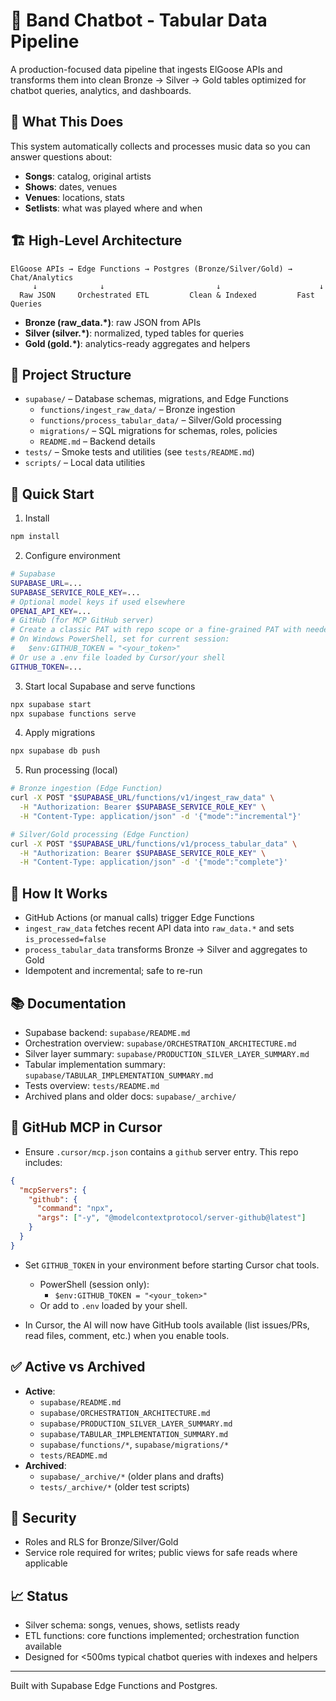 # 🎵 Band Chatbot - Tabular Data Pipeline

A production-focused data pipeline that ingests ElGoose APIs and transforms them into clean Bronze → Silver → Gold tables optimized for chatbot queries, analytics, and dashboards.

## 🎯 What This Does

This system automatically collects and processes music data so you can answer questions about:
- **Songs**: catalog, original artists
- **Shows**: dates, venues
- **Venues**: locations, stats
- **Setlists**: what was played where and when

## 🏗️ High-Level Architecture

```
ElGoose APIs → Edge Functions → Postgres (Bronze/Silver/Gold) → Chat/Analytics
     ↓              ↓                         ↓                      ↓
  Raw JSON     Orchestrated ETL         Clean & Indexed         Fast Queries
```

- **Bronze (raw_data.*)**: raw JSON from APIs
- **Silver (silver.*)**: normalized, typed tables for queries
- **Gold (gold.*)**: analytics-ready aggregates and helpers

## 📁 Project Structure

- `supabase/` – Database schemas, migrations, and Edge Functions
  - `functions/ingest_raw_data/` – Bronze ingestion
  - `functions/process_tabular_data/` – Silver/Gold processing
  - `migrations/` – SQL migrations for schemas, roles, policies
  - `README.md` – Backend details
- `tests/` – Smoke tests and utilities (see `tests/README.md`)
- `scripts/` – Local data utilities

## 🚀 Quick Start

1. Install
```bash
npm install
```

2. Configure environment
```bash
# Supabase
SUPABASE_URL=...
SUPABASE_SERVICE_ROLE_KEY=...
# Optional model keys if used elsewhere
OPENAI_API_KEY=...
# GitHub (for MCP GitHub server)
# Create a classic PAT with repo scope or a fine-grained PAT with needed perms
# On Windows PowerShell, set for current session:
#   $env:GITHUB_TOKEN = "<your_token>"
# Or use a .env file loaded by Cursor/your shell
GITHUB_TOKEN=...
```

3. Start local Supabase and serve functions
```bash
npx supabase start
npx supabase functions serve
```

4. Apply migrations
```bash
npx supabase db push
```

5. Run processing (local)
```bash
# Bronze ingestion (Edge Function)
curl -X POST "$SUPABASE_URL/functions/v1/ingest_raw_data" \
  -H "Authorization: Bearer $SUPABASE_SERVICE_ROLE_KEY" \
  -H "Content-Type: application/json" -d '{"mode":"incremental"}'

# Silver/Gold processing (Edge Function)
curl -X POST "$SUPABASE_URL/functions/v1/process_tabular_data" \
  -H "Authorization: Bearer $SUPABASE_SERVICE_ROLE_KEY" \
  -H "Content-Type: application/json" -d '{"mode":"complete"}'
```

## 🔄 How It Works

- GitHub Actions (or manual calls) trigger Edge Functions
- `ingest_raw_data` fetches recent API data into `raw_data.*` and sets `is_processed=false`
- `process_tabular_data` transforms Bronze → Silver and aggregates to Gold
- Idempotent and incremental; safe to re-run

## 📚 Documentation

- Supabase backend: `supabase/README.md`
- Orchestration overview: `supabase/ORCHESTRATION_ARCHITECTURE.md`
- Silver layer summary: `supabase/PRODUCTION_SILVER_LAYER_SUMMARY.md`
- Tabular implementation summary: `supabase/TABULAR_IMPLEMENTATION_SUMMARY.md`
- Tests overview: `tests/README.md`
- Archived plans and older docs: `supabase/_archive/`

## 🔧 GitHub MCP in Cursor

- Ensure `.cursor/mcp.json` contains a `github` server entry. This repo includes:

```json
{
  "mcpServers": {
    "github": {
      "command": "npx",
      "args": ["-y", "@modelcontextprotocol/server-github@latest"]
    }
  }
}
```

- Set `GITHUB_TOKEN` in your environment before starting Cursor chat tools.
  - PowerShell (session only):
    - `$env:GITHUB_TOKEN = "<your_token>"`
  - Or add to `.env` loaded by your shell.

- In Cursor, the AI will now have GitHub tools available (list issues/PRs, read files, comment, etc.) when you enable tools.

## ✅ Active vs Archived

- **Active**:
  - `supabase/README.md`
  - `supabase/ORCHESTRATION_ARCHITECTURE.md`
  - `supabase/PRODUCTION_SILVER_LAYER_SUMMARY.md`
  - `supabase/TABULAR_IMPLEMENTATION_SUMMARY.md`
  - `supabase/functions/*`, `supabase/migrations/*`
  - `tests/README.md`
- **Archived**:
  - `supabase/_archive/*` (older plans and drafts)
  - `tests/_archive/*` (older test scripts)

## 🔐 Security

- Roles and RLS for Bronze/Silver/Gold
- Service role required for writes; public views for safe reads where applicable

## 📈 Status

- Silver schema: songs, venues, shows, setlists ready
- ETL functions: core functions implemented; orchestration function available
- Designed for <500ms typical chatbot queries with indexes and helpers

---

Built with Supabase Edge Functions and Postgres.
